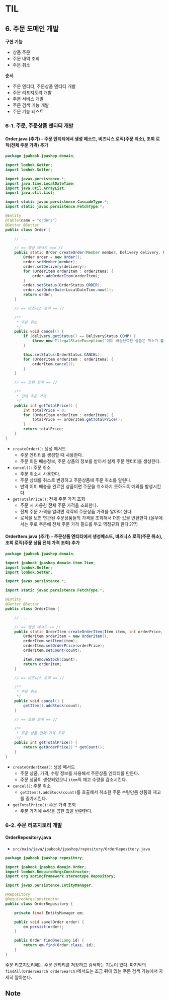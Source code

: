 # TIL

## 6. 주문 도메인 개발

**구현 기능**

* 상품 주문
* 주문 내역 조회
* 주문 취소

**순서**

* 주문 엔티티, 주문상품 엔티티 개발
* 주문 리포지토리 개발
* 주문 서비스 개발
* 주문 검색 기능 개발
* 주문 기능 테스트

### 6-1. 주문, 주문상품 엔티티 개발

#### Order.java (추가) - 주문 엔티티에서 생성 메소드, 비즈니스 로직(주문 취소), 조회 로직(전체 주문 가격) 추가

```java
package jpabook.jpashop.domain;

import lombok.Getter;
import lombok.Setter;

import javax.persistence.*;
import java.time.LocalDateTime;
import java.util.ArrayList;
import java.util.List;

import static javax.persistence.CascadeType.*;
import static javax.persistence.FetchType.*;

@Entity
@Table(name = "orders")
@Getter @Setter
public class Order {

    // ...

    // == 생성 메서드 === //
    public static Order createOrder(Member member, Delivery delivery, OrderItem... orderItems) {
        Order order = new Order();
        order.setMember(member);
        order.setDelivery(delivery);
        for (OrderItem orderItem : orderItems) {
            order.addOrderItem(orderItem);
        }
        order.setStatus(OrderStatus.ORDER);
        order.setOrderDate(LocalDateTime.now());
        return order;
    }

    // == 비즈니스 로직 == //

    /**
     * 주문 취소
     */
    public void cancel() {
        if (delivery.getStatus() == DeliveryStatus.COMP) {
            throw new IllegalStateException("이미 배송완료된 상품은 취소가 불가능합니다.");
        }

        this.setStatus(OrderStatus.CANCEL);
        for (OrderItem orderItem : orderItems) {
            orderItem.cancel();
        }
    }

    // == 조회 로직 == //

    /**
     * 전체 주문 가격
     */
    public int getTotalPrice() {
        int totalPrice = 0;
        for (OrderItem orderItem : orderItems) {
            totalPrice += orderItem.getTotalPrice();
        }
        return totalPrice;
    }
}

```

* `createOrder()`: 생성 메서드
    * 주문 엔티티를 생성할 때 사용한다.
    * 주문 회원 배송정보, 주문 상품의 정보를 받아서 실제 주문 엔티티를 생성한다.
* `cancel()`: 주문 취소
    * 주문 취소시 사용한다.
    * 주문 상태를 취소로 변경하고 주문상품에 주문 취소를 알린다.
    * 만약 이미 배송을 완료한 상품이면 주문을 취소하지 못하도록 예외를 발생시킨다.
* `getTotalPrice()`: 전체 주문 가격 조회
    * 주문 시 사용한 전체 주문 가격을 조회한다.
    * 전체 주문 가격을 알려면 각각의 주문상품 가격을 알아야 한다.
    * 로직을 보면 연관된 주문상품들의 가격을 조회해서 더한 값을 반환한다.(실무에서는 주로 주문에 전체 주문 가격 필드를 두고 역정규화 한다.???)

#### OrderItem.java (추가) - 주문상품 엔티티에서 생성메소드, 비즈니스 로직(주문 취소), 조회 로직(주문 상품 전체 가격 조회) 추가

```java
package jpabook.jpashop.domain;

import jpabook.jpashop.domain.item.Item;
import lombok.Getter;
import lombok.Setter;

import javax.persistence.*;

import static javax.persistence.FetchType.*;

@Entity
@Getter @Setter
public class OrderItem {

    // ...

    // == 생성 메서드 == //
    public static OrderItem createOrderItem(Item item, int orderPrice, int count) {
        OrderItem orderItem = new OrderItem();
        orderItem.setItem(item);
        orderItem.setOrderPrice(orderPrice);
        orderItem.setCount(count);

        item.removeStock(count);
        return orderItem;
    }

    // == 비즈니스 로직 == //

    /**
     * 주문 취소
     */
    public void cancel() {
        getItem().addStock(count);
    }

    // == 조회 로직 == //

    /**
     * 주문 상품 전체 가격 조회
     */
    public int getTotalPrice() {
        return getOrderPrice() * getCount();
    }
}

```

* `createOrderItem()`: 생성 메서드
    * 주문 상품, 가격, 수량 정보를 사용해서 주문상품 엔티티를 만든다.
    * 주문 상품이 생성되었으니 `item`의 재고 수량을 감소시킨다.
* `cancel()`: 주문 취소
    * `getItem().addStock(count)`를 호출해서 취소한 주문 수량만큼 상품의 재고를 증가시킨다.
* `getTotalPrice()`: 주문 가격 조회
    * 주문 가격에 수량을 곱한 값을 반환한다.

### 6-2. 주문 리포지토리 개발

#### OrderRepository.java

* `src/main/java/jpabook/jpashop/repository/OrderRepository.java`

```java
package jpabook.jpashop.repository;

import jpabook.jpashop.domain.Order;
import lombok.RequiredArgsConstructor;
import org.springframework.stereotype.Repository;

import javax.persistence.EntityManager;

@Repository
@RequiredArgsConstructor
public class OrderRepository {

    private final EntityManager em;

    public void save(Order order) {
        em.persist(order);
    }

    public Order findOne(Long id) {
        return em.find(Order.class, id);
    }
}

```

주문 리포지토리에는 주문 엔티티를 저장하고 검색하는 기능이 있다. 마지막의 `findAll(OrderSearch orderSearch)`메서드는 조금 뒤에 있는 주문 검색 기능에서 자세히 알아본다.

## Note